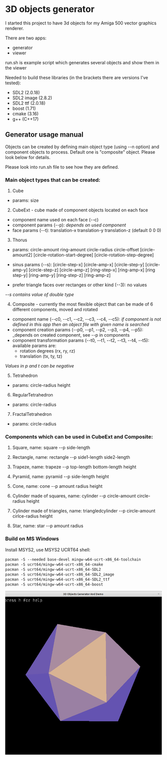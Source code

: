 # 3D objects generator

I started this project to have 3d objects for my Amiga 500 vector graphics renderer.

There are two apps:

- generator
- viewer 

run.sh is example script which generates several objects and show them in the viewer

Needed to build these libraries (in the brackets there are versions I've tested):

- SDL2 (2.0.18)
- SDL2 image (2.8.2)
- SDL2 ttf (2.0.18)
- boost (1.71)
- cmake (3.16)
- g++ (C++17)

## Generator usage manual

Objects can be created by defining main object type (using --n option) and component objects to process. 
Default one is "composite" object. Please look below for details.

Please look into run.sh file to see how they are defined.

### Main object types that can be created:

1. Cube
- params: size

2. CubeExt - cube made of component objects located on each face 
- component name used on each face (--c)
- component params (--p): _depends on used component_
- face params (--t): translation-x translation-y translation-z (default 0 0 0)

3. Thorus 
- params: circle-amount ring-amount circle-radius circle-offset [circle-amount2] [circle-rotation-start-degree] [circle-rotation-step-degree]

- sinus params (--s): [circle-step-x] [circle-amp-x] [circle-step-y] [circle-amp-y] [circle-step-z] [circle-amp-z] [ring-step-x] [ring-amp-x] [ring step-y] [ring-amp-y] [ring-step-z] [ring-amp-z]

- prefer triangle faces over rectanges or other kind (--3): no values

_--s contains value of double type_

4. Composite - currently the most flexible object that can be made of 6 different components, moved and rotated
- component name (--c0, --c1, --c2, --c3, --c4, --c5): _if component is not defined in this app then an object file with given name is searched_
- component creation params (--p0, --p1, --p2, --p3, --p4, --p5): _depends on created component, see --p in components
- component transformation params (--t0, --t1, --t2, --t3, --t4, --t5): available params are: 
    - rotation degrees (rx, ry, rz)
    - translation (tx, ty, tz)

_Values in p and t can be negative_

5. Tetrahedron
- params: circle-radius height

6. RegularTetrahedron
- params: circle-radius

7. FractalTetrahedron 
- params: circle-radius

### Components which can be used in CubeExt and Composite:
1. Square, name: square
--p side-length

2. Rectangle, name: rectangle
--p side1-length side2-length

3. Trapeze, name: trapeze
--p top-length bottom-length height

4. Pyramid, name: pyramid
--p side-length height

5. Cone, name: cone
--p amount radius height

6. Cylinder made of squares, name: cylinder
--p circle-amount circle-radius height

7. Cylinder made of triangles, name: triangledcylinder
--p circle-amount cirlce-radius height

8. Star, name: star
--p amount radius

### Build on MS Windows
Install MSYS2, use MSYS2 UCRT64 shell:
```
pacman -S --needed base-devel mingw-w64-ucrt-x86_64-toolchain 
pacman -S ucrt64/mingw-w64-ucrt-x86_64-cmake
pacman -S ucrt64/mingw-w64-ucrt-x86_64-SDL2
pacman -S ucrt64/mingw-w64-ucrt-x86_64-SDL2_image
pacman -S ucrt64/mingw-w64-ucrt-x86_64-SDL2_ttf
pacman -S ucrt64/mingw-w64-ucrt-x86_64-boost
```

![](example.png)
